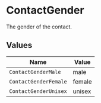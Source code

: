 # ContactGender

The gender of the contact.


## Values

| Name                  | Value                 |
| --------------------- | --------------------- |
| `ContactGenderMale`   | male                  |
| `ContactGenderFemale` | female                |
| `ContactGenderUnisex` | unisex                |